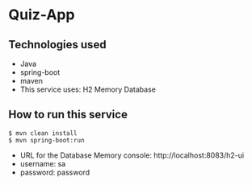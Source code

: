 ﻿# Quiz-App


Technologies used
----------------

- Java
- spring-boot
- maven
- This service uses: H2 Memory Database

How to run this service
----------------------

``````
$ mvn clean install
$ mvn spring-boot:run
``````

- URL for the Database Memory console: http://localhost:8083/h2-ui
- username: sa
- password: password
